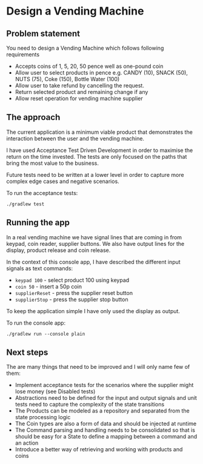 # Design a Vending Machine

## Problem statement

You need to design a Vending Machine which follows following requirements
- Accepts coins of 1, 5, 20, 50 pence well as one-pound coin
- Allow user to select products in pence e.g. CANDY (10), SNACK (50), NUTS (75), Coke (150), Bottle Water (100)
- Allow user to take refund by cancelling the request.
- Return selected product and remaining change if any
- Allow reset operation for vending machine supplier

## The approach

The current application is a minimum viable product that demonstrates the interaction between the user and the vending machine.

I have used Acceptance Test Driven Development in order to maximise the return on the time invested.
The tests are only focused on the paths that bring the most value to the business.

Future tests need to be written at a lower level in order to capture more complex edge cases and negative scenarios.

To run the acceptance tests:
```
./gradlew test
```

## Running the app

In a real vending machine we have signal lines that are coming in from keypad, coin reader, supplier buttons.
We also have output lines for the display, product release and coin release.

In the context of this console app, I have described the different input signals as text commands:
- `keypad 100` - select product 100 using keypad
- `coin 50` - insert a 50p coin
- `supplierReset` - press the supplier reset button
- `supplierStop` - press the supplier stop button

To keep the application simple I have only used the display as output.

To run the console app:
```
./gradlew run --console plain
```

## Next steps

The are many things that need to be improved and I will only name few of them:
- Implement acceptance tests for the scenarios where the supplier might lose money (see Disabled tests)
- Abstractions need to be defined for the input and output signals and unit tests need to capture the complexity of the state transitions
- The Products can be modeled as a repository and separated from the state processing logic
- The Coin types are also a form of data and should be injected at runtime
- The Command parsing and handling needs to be consolidated so that is should be easy for a State to define a mapping between a command and an action
- Introduce a better way of retrieving and working with products and coins




